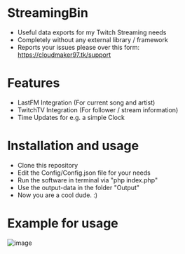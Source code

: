 # StreamingBin
* Useful data exports for my Twitch Streaming needs
* Completely without any external library / framework
* Reports your issues please over this form: https://cloudmaker97.tk/support

# Features
* LastFM Integration (For current song and artist)
* TwitchTV Integration (For follower / stream information)
* Time Updates for e.g. a simple Clock

# Installation and usage
* Clone this repository
* Edit the Config/Config.json file for your needs
* Run the software in terminal via "php index.php"
* Use the output-data in the folder "Output"
* Now you are a cool dude. :)

# Example for usage
![image](https://user-images.githubusercontent.com/4189795/111858811-1fd49280-893c-11eb-9aab-76e8c1d19a02.png)
